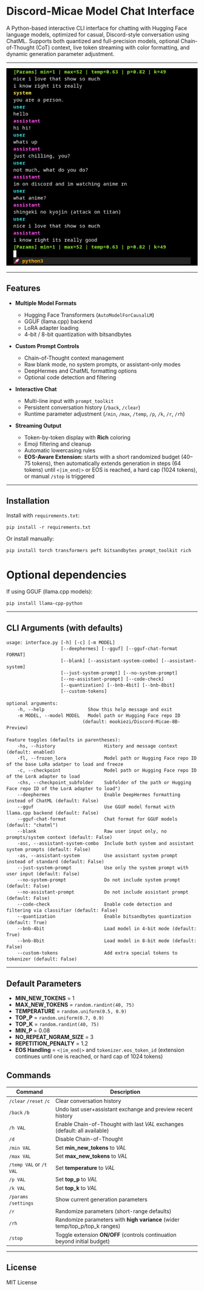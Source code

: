 # Discord-Micae Model Chat Interface

A Python-based interactive CLI interface for chatting with Hugging Face language models, optimized for casual, Discord-style conversation using ChatML.
Supports both quantized and full-precision models, optional Chain-of-Thought (CoT) context, live token streaming with color formatting, and dynamic generation parameter adjustment.

---

![Interface](interface-screenshot.png)

---

## Features

-   **Multiple Model Formats**

    -   Hugging Face Transformers (`AutoModelForCausalLM`)
    -   GGUF (llama.cpp) backend
    -   LoRA adapter loading
    -   4-bit / 8-bit quantization with bitsandbytes

-   **Custom Prompt Controls**

    -   Chain-of-Thought context management
    -   Raw blank mode, no system prompts, or assistant-only modes
    -   DeepHermes and ChatML formatting options
    -   Optional code detection and filtering

-   **Interactive Chat**

    -   Multi-line input with `prompt_toolkit`
    -   Persistent conversation history (`/back`, `/clear`)
    -   Runtime parameter adjustment (`/min`, `/max`, `/temp`, `/p`, `/k`, `/r`, `/rh`)

-   **Streaming Output**
    -   Token-by-token display with **Rich** coloring
    -   Emoji filtering and cleanup
    -   Automatic lowercasing rules
    -   **EOS-Aware Extension:** starts with a short randomized budget (40–75 tokens), then automatically extends generation in steps (64 tokens) until `<|im_end|>` or EOS is reached, a hard cap (1024 tokens), or manual `/stop` is triggered

---

## Installation

Install with `requirements.txt`:

```
pip install -r requirements.txt
```

Or install manually:

```
pip install torch transformers peft bitsandbytes prompt_toolkit rich
```

# Optional dependencies

If using GGUF (llama.cpp models):

```
pip install llama-cpp-python
```

---

## CLI Arguments (with defaults)

```
usage: interface.py [-h] [-c] [-m MODEL]
                    [--deephermes] [--gguf] [--gguf-chat-format FORMAT]
                    [--blank] [--assistant-system-combo] [--assistant-system]
                    [--just-system-prompt] [--no-system-prompt]
                    [--no-assistant-prompt] [--code-check]
                    [--quantization] [--bnb-4bit] [--bnb-8bit]
                    [--custom-tokens]

optional arguments:
    -h, --help                Show this help message and exit
    -m MODEL, --model MODEL   Model path or Hugging Face repo ID
                            (default: mookiezi/Discord-Micae-8B-Preview)

Feature toggles (defaults in parentheses):
    -hs, --history                  History and message context (default: enabled)
    -fl, --frozen_lora              Model path or Hugging Face repo ID of the base LoRa adatper to load and freeze
    -c, --checkpoint                Model path or Hugging Face repo ID of the LorA adapter to load
    -chs, --checkpoint_subfolder    Subfolder of the path or Hugging Face repo ID of the LorA adapter to load")
    --deephermes                    Enable DeepHermes formatting instead of ChatML (default: False)
    --gguf                          Use GGUF model format with llama.cpp backend (default: False)
    --gguf-chat-format              Chat format for GGUF models (default: "chatml")
    --blank                         Raw user input only, no prompts/system context (default: False)
    -asc, --assistant-system-combo  Include both system and assistant system prompts (default: False)
    -as, --assistant-system         Use assistant system prompt instead of standard (default: False)
    --just-system-prompt            Use only the system prompt with user input (default: False)
    --no-system-prompt              Do not include system prompt (default: False)
    --no-assistant-prompt           Do not include assistant prompt (default: False)
    --code-check                    Enable code detection and filtering via classifier (default: False)
    --quantization                  Enable bitsandbytes quantization (default: True)
    --bnb-4bit                      Load model in 4-bit mode (default: True)
    --bnb-8bit                      Load model in 8-bit mode (default: False)
    --custom-tokens                 Add extra special tokens to tokenizer (default: False)
```

---

## Default Parameters

-   **MIN_NEW_TOKENS** = 1
-   **MAX_NEW_TOKENS** = `random.randint(40, 75)`
-   **TEMPERATURE** = `random.uniform(0.5, 0.9)`
-   **TOP_P** = `random.uniform(0.7, 0.9)`
-   **TOP_K** = `random.randint(40, 75)`
-   **MIN_P** = 0.08
-   **NO_REPEAT_NGRAM_SIZE** = 3
-   **REPETITION_PENALTY** = 1.2
-   **EOS Handling** = `<|im_end|>` and `tokenizer.eos_token_id` (extension continues until one is reached, or hard cap of 1024 tokens)

## Commands

| Command                 | Description                                                                 |
| ----------------------- | --------------------------------------------------------------------------- |
| `/clear` `/reset` `/c`  | Clear conversation history                                                  |
| `/back` `/b`            | Undo last user+assistant exchange and preview recent history                |
| `/h VAL`                | Enable Chain-of-Thought with last _VAL_ exchanges (default: all available)  |
| `/d`                    | Disable Chain-of-Thought                                                    |
| `/min VAL`              | Set **min_new_tokens** to _VAL_                                             |
| `/max VAL`              | Set **max_new_tokens** to _VAL_                                             |
| `/temp VAL` or `/t VAL` | Set **temperature** to _VAL_                                                |
| `/p VAL`                | Set **top_p** to _VAL_                                                      |
| `/k VAL`                | Set **top_k** to _VAL_                                                      |
| `/params` `/settings`   | Show current generation parameters                                          |
| `/r`                    | Randomize parameters (short-range defaults)                                 |
| `/rh`                   | Randomize parameters with **high variance** (wider temp/top_p/top_k ranges) |
| `/stop`                 | Toggle extension **ON/OFF** (controls continuation beyond initial budget)   |

---

## License

MIT License
